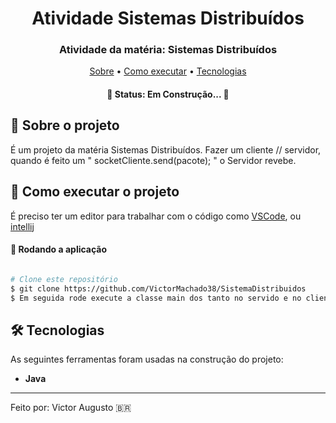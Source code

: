 <h1 align="center" font-weight:bold>
   Atividade Sistemas Distribuídos
</h1>

<h3 align="center">
   Atividade da matéria: Sistemas Distribuídos
</h3>

<p align="center">
	<a href="#-sobre-o-projeto">Sobre</a> •
 	<a href="#-como-executar-o-projeto">Como executar</a> • 
  <a href="#-tecnologias">Tecnologias</a>
</p>

<h4 align="center"> 
	🚧  Status: Em Construção... 🚧
</h4>

## :pencil: Sobre o projeto
É um projeto da matéria Sistemas Distribuídos.
Fazer um cliente // servidor, quando é feito um  " socketCliente.send(pacote); " o Servidor revebe.
	 
## 🚀 Como executar o projeto

É preciso ter um editor para trabalhar com o código como [VSCode](https://code.visualstudio.com/), ou [intellij](https://www.jetbrains.com/pt-br/idea/) 

#### 🧭 Rodando a aplicação

```bash

# Clone este repositório
$ git clone https://github.com/VictorMachado38/SistemaDistribuidos
$ Em seguida rode execute a classe main dos tanto no servido e no cliente.

```

## 🛠 Tecnologias

As seguintes ferramentas foram usadas na construção do projeto:

- **Java**

---

Feito por: Victor Augusto 🇧🇷
